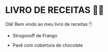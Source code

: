 # LIVRO DE RECEITAS :man_cook:

Olá! Bem vindo ao meu livro de receitas :hand:

- Strogonoff de Frango

- Pavê com cobertura de chocolate

  

